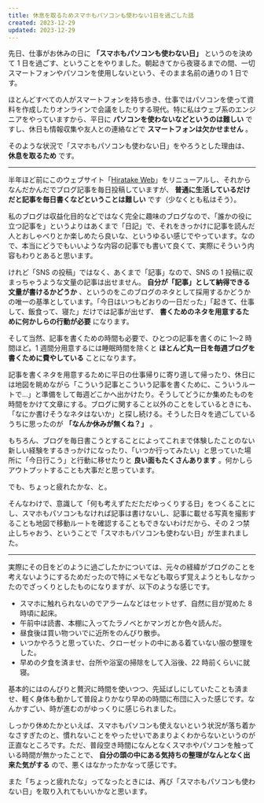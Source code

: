 ```yaml
---
title: 休息を取るためスマホもパソコンも使わない1日を過ごした話
created: 2023-12-29
updated: 2023-12-29
---
```


先日、仕事がお休みの日に **「スマホもパソコンも使わない日」** というのを決めて 1 日を過ごす、ということをやりました。朝起きてから夜寝るまでの間、一切スマートフォンやパソコンを使用しないという、そのまま名前の通りの 1 日です。

ほとんどすべての人がスマートフォンを持ち歩き、仕事ではパソコンを使って資料を作成したりオンラインで会議をしたりする現代。特に私はウェブ系のエンジニアをやっていますから、平日に **パソコンを使わないなどというのは難しい** ですし、休日も情報収集や友人との連絡などで **スマートフォンは欠かせません** 。

そのような状況で「スマホもパソコンも使わない日」をやろうとした理由は、 **休息を取るため** です。

---

半年ほど前にこのウェブサイト「[Hiratake Web](/)」をリニューアルし、それからなんだかんだでブログ記事を毎日投稿していますが、 **普通に生活しているだけだと記事を毎日書くなどということは難しい** です（少なくとも私はそう）。

私のブログは収益化目的などではなく完全に趣味のブログなので、「誰かの役に立つ記事を」というよりはあくまで「日記」で、それをきっかけに記事を読んだ人とおしゃべりとか楽しめたら良いな、というゆるい感じでやっています。なので、本当にどうでもいいような内容の記事でも書いて良くて、実際にそういう内容もわりとあると思います。

けれど「SNS の投稿」ではなく、あくまで「記事」なので、SNS の 1 投稿に収まっちゃうような文量の記事は出せません。 **自分が「記事」として納得できる文量が書けるかどうか** 、というのをこのブログのネタとして採用するかどうかの唯一の基準としています。「今日はいつもどおりの一日だった」「起きて、仕事して、飯食って、寝た」だけでは記事が出せず、 **書くためのネタを用意するために何かしらの行動が必要** になります。

そして当然、記事を書くための時間も必要で、ひとつの記事を書くのに 1～2 時間ほど。1 週間分用意するには睡眠時間を除くと **ほとんど丸一日を毎週ブログを書くために費やしている** ことになります。

記事を書くネタを用意するために平日の仕事帰りに寄り道して帰ったり、休日には地図を眺めながら「こういう記事とこういう記事を書くために、こういうルートで…」と準備をして毎週どこかへ出かけたり。そうしてどうにか集めたものを時間をかけて文章にする。ブログに関すること以外のことをしているときにも、「なにか書けそうなネタはないか」と探し続ける。そうした日々を過ごしているうちに思ったのが **「なんか休みが無くね？」** 。

もちろん、ブログを毎日書こうとすることによってこれまで体験したことのない新しい経験をするきっかけになったり、「いつか行ってみたい」と思っていた場所に「今日行こう」と行動に移せたりと **良い面もたくさんあります** 。何かしらアウトプットすることも大事だと思っています。

でも、ちょっと疲れたかな、と。

そんなわけで、意識して「何も考えずただただゆっくりする日」をつくることにし、スマホもパソコンもなければ記事は書けないし、記事に載せる写真を撮影することも地図で移動ルートを確認することもできないわけだから、その 2 つ禁止しちゃおう、ということで「スマホもパソコンも使わない日」が生まれました。

---

実際にその日をどのように過ごしたかについては、元々の経緯がブログのことを考えないようにするためだったので特にメモなども取らず覚えようともしなかったのでざっくりとしたものになりますが、以下のような感じです。

- スマホに触れられないのでアラームなどはセットせず、自然に目が覚めた 8 時頃に起床。
- 午前中は読書、本棚に入ってたラノベとかマンガとか色々読んだ。
- 昼食後は買い物ついでに近所をのんびり散歩。
- いつかやろうと思っていた、クローゼットの中にある着ていない服の整理をした。
- 早めの夕食を済ませ、台所や浴室の掃除をして入浴後、22 時前くらいに就寝。

基本的にはのんびりと贅沢に時間を使いつつ、先延ばしにしていたことも済ませ、軽く身体も動かして普段よりかなり早めの時間に布団に入った感じです。なんかすごい、時が進むのがゆっくりに感じられました。

しっかり休めたかといえば、スマホもパソコンも使えないという状況が落ち着かなさすぎたのと、慣れないことをやったせいであまりよくわからないというのが正直なところです。ただ、普段空き時間になんとなくスマホやパソコンを触っている時間が無かったことで、 **自分の頭の中にある気持ちの整理がなんとなく出来た気がする** ので、悪くはなかったかなって感じです。

また「ちょっと疲れたな」ってなったときには、再び「スマホもパソコンも使わない日」を取り入れてもいいかなと思います。
